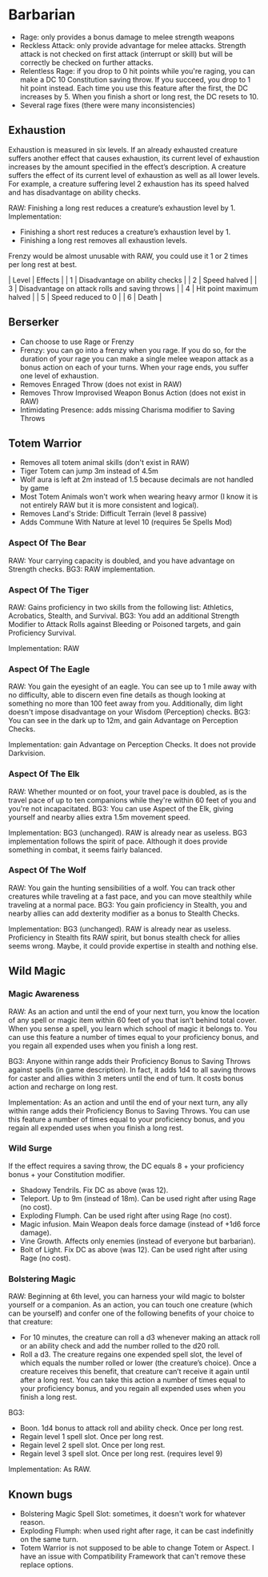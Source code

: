 # Barbarian

- Rage: only provides a bonus damage to melee strength weapons
- Reckless Attack: only provide advantage for melee attacks. Strength attack is not checked on first attack (interrupt or skill) but will be correctly be checked on further attacks.
- Relentless Rage: if you drop to 0 hit points while you're raging, you can make a DC 10 Constitution saving throw. If you succeed, you drop to 1 hit point instead. Each time you use this feature after the first, the DC increases by 5. When you finish a short or long rest, the DC resets to 10.
- Several rage fixes (there were many inconsistencies)

## Exhaustion

Exhaustion is measured in six levels. If an already exhausted creature suffers another effect that causes exhaustion, its current level of exhaustion increases by the amount specified in the effect’s description. A creature suffers the effect of its current level of exhaustion as well as all lower levels. For example, a creature suffering level 2 exhaustion has its speed halved and has disadvantage on ability checks.

RAW: Finishing a long rest reduces a creature’s exhaustion level by 1.
Implementation:
- Finishing a short rest reduces a creature’s exhaustion level by 1.
- Finishing a long rest removes all exhaustion levels.

Frenzy would be almost unusable with RAW, you could use it 1 or 2 times per long rest at best.

| Level | Effects                                           |
| 1     | Disadvantage on ability checks                    |
| 2	    | Speed halved                                      |
| 3     | Disadvantage on attack rolls and saving throws    |
| 4     | Hit point maximum halved                          |
| 5     | Speed reduced to 0                                |
| 6     | Death                                             |

## Berserker

- Can choose to use Rage or Frenzy
- Frenzy: you can go into a frenzy when you rage. If you do so, for the duration of your rage you can make a single melee weapon attack as a bonus action on each of your turns. When your rage ends, you suffer one level of exhaustion.
- Removes Enraged Throw (does not exist in RAW)
- Removes Throw Improvised Weapon Bonus Action (does not exist in RAW)
- Intimidating Presence: adds missing Charisma modifier to Saving Throws

## Totem Warrior

- Removes all totem animal skills (don't exist in RAW)
- Tiger Totem can jump 3m instead of 4.5m
- Wolf aura is left at 2m instead of 1.5 because decimals are not handled by game
- Most Totem Animals won't work when wearing heavy armor (I know it is not entirely RAW but it is more consistent and logical).
- Removes Land's Stride: Difficult Terrain (level 8 passive)
- Adds Commune With Nature at level 10 (requires 5e Spells Mod)

### Aspect Of The Bear

RAW: Your carrying capacity is doubled, and you have advantage on Strength checks.
BG3: RAW implementation.

### Aspect Of The Tiger

RAW: Gains proficiency in two skills from the following list: Athletics, Acrobatics, Stealth, and Survival.
BG3: You add an additional Strength Modifier to Attack Rolls against Bleeding or Poisoned targets, and gain Proficiency Survival.

Implementation: RAW

### Aspect Of The Eagle

RAW: You gain the eyesight of an eagle. You can see up to 1 mile away with no difficulty, able to discern even fine details as though looking at something no more than 100 feet away from you. Additionally, dim light doesn't impose disadvantage on your Wisdom (Perception) checks.
BG3: You can see in the dark up to 12m, and gain Advantage on Perception Checks.

Implementation: gain Advantage on Perception Checks. It does not provide Darkvision.

### Aspect Of The Elk

RAW: Whether mounted or on foot, your travel pace is doubled, as is the travel pace of up to ten companions while they're within 60 feet of you and you're not incapacitated.
BG3: You can use Aspect of the Elk, giving yourself and nearby allies extra 1.5m movement speed.

Implementation: BG3 (unchanged). RAW is already near as useless. BG3 implementation follows the spirit of pace. Although it does provide something in combat, it seems fairly balanced.

### Aspect Of The Wolf

RAW: You gain the hunting sensibilities of a wolf. You can track other creatures while traveling at a fast pace, and you can move stealthily while traveling at a normal pace.
BG3: You gain proficiency in Stealth, you and nearby allies can add dexterity modifier as a bonus to Stealth Checks.

Implementation: BG3 (unchanged). RAW is already near as useless. Proficiency in Stealth fits RAW spirit, but bonus stealth check for allies seems wrong. Maybe, it could provide expertise in stealth and nothing else.

## Wild Magic

### Magic Awareness

RAW: As an action and until the end of your next turn, you know the location of any spell or magic item within 60 feet of you that isn’t behind total cover. When you sense a spell, you learn which school of magic it belongs to. You can use this feature a number of times equal to your proficiency bonus, and you regain all expended uses when you finish a long rest.

BG3: Anyone within range adds their Proficiency Bonus to Saving Throws against spells (in game description). In fact, it adds 1d4 to all saving throws for caster and allies within 3 meters until the end of turn. It costs bonus action and recharge on long rest.

Implementation: As an action and until the end of your next turn, any ally within range adds their Proficiency Bonus to Saving Throws. You can use this feature a number of times equal to your proficiency bonus, and you regain all expended uses when you finish a long rest.

### Wild Surge

If the effect requires a saving throw, the DC equals 8 + your proficiency bonus + your Constitution modifier.

- Shadowy Tendrils. Fix DC as above (was 12).
- Teleport. Up to 9m (instead of 18m). Can be used right after using Rage (no cost).
- Exploding Flumph. Can be used right after using Rage (no cost).
- Magic infusion. Main Weapon deals force damage (instead of +1d6 force damage).
- Vine Growth. Affects only enemies (instead of everyone but barbarian).
- Bolt of Light. Fix DC as above (was 12). Can be used right after using Rage (no cost).

### Bolstering Magic

RAW: Beginning at 6th level, you can harness your wild magic to bolster yourself or a companion. As an action, you can touch one creature (which can be yourself) and confer one of the following benefits of your choice to that creature:
- For 10 minutes, the creature can roll a d3 whenever making an attack roll or an ability check and add the number rolled to the d20 roll.
- Roll a d3. The creature regains one expended spell slot, the level of which equals the number rolled or lower (the creature’s choice). Once a creature receives this benefit, that creature can’t receive it again until after a long rest.
You can take this action a number of times equal to your proficiency bonus, and you regain all expended uses when you finish a long rest.

BG3: 
- Boon. 1d4 bonus to attack roll and ability check. Once per long rest.
- Regain level 1 spell slot. Once per long rest.
- Regain level 2 spell slot. Once per long rest.
- Regain level 3 spell slot. Once per long rest. (requires level 9)

Implementation: As RAW.

## Known bugs

- Bolstering Magic Spell Slot: sometimes, it doesn't work for whatever reason.
- Exploding Flumph: when used right after rage, it can be cast indefinitly on the same turn.
- Totem Warrior is not supposed to be able to change Totem or Aspect. I have an issue with Compatibility Framework that can't remove these replace options.